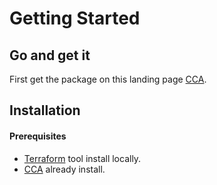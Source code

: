 # Getting Started

## Go and get it

First get the package on this landing page [CCA](https://brage.pages.dev).

## Installation

#### Prerequisites

- [Terraform](https://developer.hashicorp.com/terraform/install) tool install locally.
- [CCA](https://brage.pages.dev) already install.
